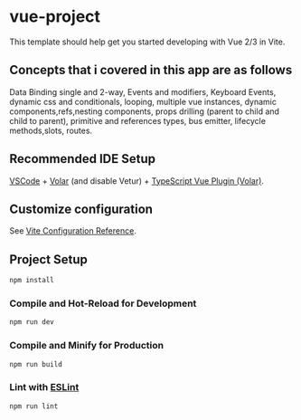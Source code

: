 # vue-project

This template should help get you started developing with Vue 2/3 in Vite.

## Concepts that i covered in this app are as follows

Data Binding single and 2-way,
Events and modifiers,
Keyboard Events,
dynamic css and conditionals,
looping,
multiple vue instances,
dynamic components,refs,nesting components,
props drilling (parent to child and child to parent),
primitive and references types, bus emitter,
lifecycle methods,slots,
routes.

## Recommended IDE Setup

[VSCode](https://code.visualstudio.com/) + [Volar](https://marketplace.visualstudio.com/items?itemName=Vue.volar) (and disable Vetur) + [TypeScript Vue Plugin (Volar)](https://marketplace.visualstudio.com/items?itemName=Vue.vscode-typescript-vue-plugin).

## Customize configuration

See [Vite Configuration Reference](https://vitejs.dev/config/).

## Project Setup

```sh
npm install
```

### Compile and Hot-Reload for Development

```sh
npm run dev
```

### Compile and Minify for Production

```sh
npm run build
```

### Lint with [ESLint](https://eslint.org/)

```sh
npm run lint
```
